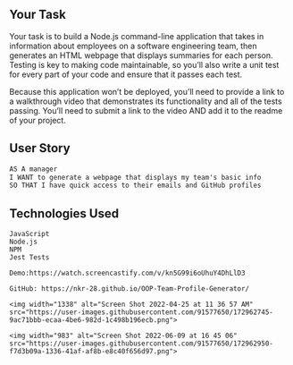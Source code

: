 ## Your Task

Your task is to build a Node.js command-line application that takes in information about employees on a software engineering team, then generates an HTML webpage that displays summaries for each person. Testing is key to making code maintainable, so you’ll also write a unit test for every part of your code and ensure that it passes each test.

Because this application won’t be deployed, you’ll need to provide a link to a walkthrough video that demonstrates its functionality and all of the tests passing. You’ll need to submit a link to the video AND add it to the readme of your project.

## User Story

```md
AS A manager
I WANT to generate a webpage that displays my team's basic info
SO THAT I have quick access to their emails and GitHub profiles
```
## Technologies Used

```
JavaScript
Node.js
NPM
Jest Tests

Demo:https://watch.screencastify.com/v/kn5G99i6oUhuY4DhLlD3

GitHub: https://nkr-28.github.io/OOP-Team-Profile-Generator/ 

<img width="1338" alt="Screen Shot 2022-04-25 at 11 36 57 AM" src="https://user-images.githubusercontent.com/91577650/172962745-9ac71bbb-ecaa-4be6-982d-1c498b196ecb.png">

<img width="983" alt="Screen Shot 2022-06-09 at 16 45 06" src="https://user-images.githubusercontent.com/91577650/172962950-f7d3b09a-1336-41af-af8b-e8c40f656d97.png">
